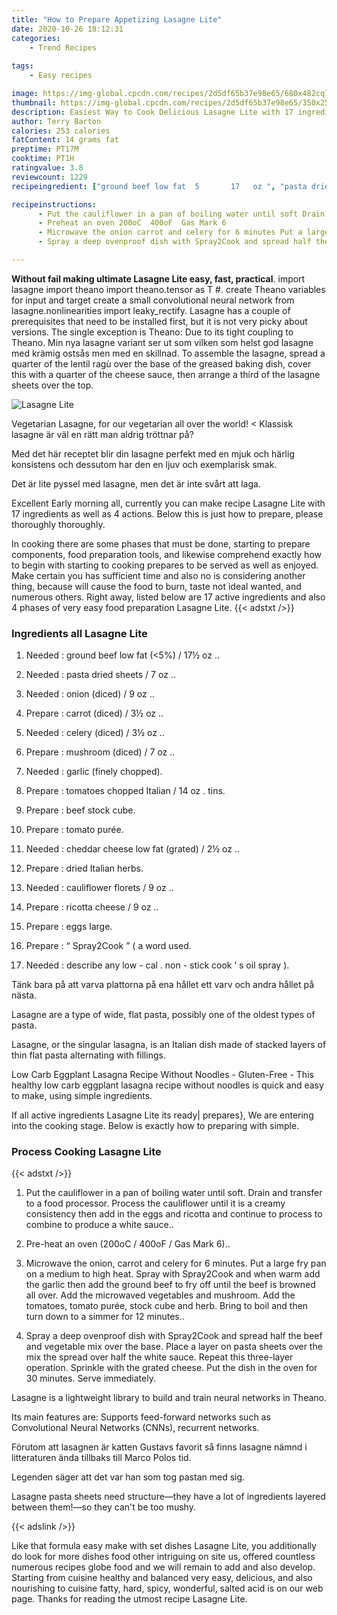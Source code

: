 ```yaml
---
title: "How to Prepare Appetizing Lasagne Lite"
date: 2020-10-26 18:12:31
categories:
    - Trend Recipes
    
tags:
    - Easy recipes

image: https://img-global.cpcdn.com/recipes/2d5df65b37e98e65/680x482cq70/lasagne-lite-recipe-main-photo.jpg
thumbnail: https://img-global.cpcdn.com/recipes/2d5df65b37e98e65/350x250cq70/lasagne-lite-recipe-main-photo.jpg
description: Easiest Way to Cook Delicious Lasagne Lite with 17 ingredients and 4 stages of easy cooking.
author: Terry Barton
calories: 253 calories
fatContent: 14 grams fat
preptime: PT17M
cooktime: PT1H
ratingvalue: 3.8
reviewcount: 1229
recipeingredient: ["ground beef low fat  5       17   oz ", "pasta dried      sheets     7   oz ", "onion diced   9   oz ", "carrot diced   3   oz ", "celery diced   3   oz ", "mushroom diced   7   oz ", "garlic finely chopped", "tomatoes chopped   Italian        14 oz   tins", "beef stock cube", "tomato pure", "cheddar cheese low fat     grated   2   oz ", "dried   Italian   herbs", "cauliflower florets     9   oz ", "ricotta cheese   9   oz ", "eggs large", " Spray2Cook   a   word   used", "describe   any   low  cal   non  stick   cook  s   oil   spray "]

recipeinstructions: 
      - Put the cauliflower in a pan of boiling water until soft Drain and transfer to a food processor Process the cauliflower until it is a creamy consistency then add in the eggs and ricotta and continue to process to combine to produce a white sauce 
      - Preheat an oven 200oC  400oF  Gas Mark 6 
      - Microwave the onion carrot and celery for 6 minutes Put a large fry pan on a medium to high heat Spray with Spray2Cook and when warm add the garlic then add the ground beef to fry off until the beef is browned all over Add the microwaved vegetables and mushroom Add the tomatoes tomato pure stock cube and herb Bring to boil and then turn down to a simmer for 12 minutes 
      - Spray a deep ovenproof dish with Spray2Cook and spread half the beef and vegetable mix over the base Place a layer on pasta sheets over the mix the spread over half the white sauce Repeat this threelayer operation Sprinkle with the grated cheese Put the dish in the oven for 30 minutes Serve immediately

---
```




**Without fail making ultimate Lasagne Lite easy, fast, practical**. import lasagne import theano import theano.tensor as T #. create Theano variables for input and target create a small convolutional neural network from lasagne.nonlinearities import leaky_rectify. Lasagne has a couple of prerequisites that need to be installed first, but it is not very picky about versions. The single exception is Theano: Due to its tight coupling to Theano. Min nya lasagne variant ser ut som vilken som helst god lasagne med krämig ostsås men med en skillnad. To assemble the lasagne, spread a quarter of the lentil ragù over the base of the greased baking dish, cover this with a quarter of the cheese sauce, then arrange a third of the lasagne sheets over the top.


![Lasagne Lite](https://img-global.cpcdn.com/recipes/2d5df65b37e98e65/680x482cq70/lasagne-lite-recipe-main-photo.jpg "Lasagne Lite")



Vegetarian Lasagne, for our vegetarian all over the world! &lt; Klassisk lasagne är väl en rätt man aldrig tröttnar på?

Med det här receptet blir din lasagne perfekt med en mjuk och härlig konsistens och dessutom har den en ljuv och exemplarisk smak.

Det är lite pyssel med lasagne, men det är inte svårt att laga.


Excellent Early morning all, currently you can make recipe Lasagne Lite with 17 ingredients as well as 4 actions. Below this is just how to prepare, please thoroughly thoroughly.

In cooking there are some phases that must be done, starting to prepare components, food preparation tools, and likewise comprehend exactly how to begin with starting to cooking prepares to be served as well as enjoyed. Make certain you has sufficient time and also no is considering another thing, because will cause the food to burn, taste not ideal wanted, and numerous others. Right away, listed below are 17 active ingredients and also 4 phases of very easy food preparation Lasagne Lite.
{{< adstxt />}}

### Ingredients all Lasagne Lite


1. Needed  : ground beef low fat  (&lt;5%)     /  17½   oz ..

1. Needed  : pasta dried      sheets   /  7   oz ..

1. Needed  : onion (diced) /  9   oz ..

1. Prepare  : carrot (diced) /  3½   oz ..

1. Needed  : celery (diced) /  3½   oz ..

1. Prepare  : mushroom (diced) /  7   oz ..

1. Needed  : garlic (finely chopped).

1. Prepare  : tomatoes chopped   Italian      /  14 oz .  tins.

1. Prepare  : beef stock cube.

1. Prepare  : tomato purée.

1. Needed  : cheddar cheese low fat     (grated) /  2½   oz ..

1. Prepare  : dried   Italian   herbs.

1. Needed  : cauliflower florets   /  9   oz ..

1. Prepare  : ricotta cheese /  9   oz ..

1. Prepare  : eggs large.

1. Prepare  : “ Spray2Cook ” ( a   word   used.

1. Needed  : describe   any   low - cal .  non - stick   cook ’ s   oil   spray ).


Tänk bara på att varva plattorna på ena hållet ett varv och andra hållet på nästa.

Lasagne are a type of wide, flat pasta, possibly one of the oldest types of pasta.

Lasagne, or the singular lasagna, is an Italian dish made of stacked layers of thin flat pasta alternating with fillings.

Low Carb Eggplant Lasagna Recipe Without Noodles - Gluten-Free - This healthy low carb eggplant lasagna recipe without noodles is quick and easy to make, using simple ingredients.


If all active ingredients Lasagne Lite its ready| prepares}, We are entering into the cooking stage. Below is exactly how to preparing with simple.

### Process Cooking Lasagne Lite

{{< adstxt />}}


1. Put the cauliflower in a pan of boiling water until soft. Drain and transfer to a food processor. Process the cauliflower until it is a creamy consistency then add in the eggs and ricotta and continue to process to combine to produce a white sauce..



1. Pre-heat an oven (200oC / 400oF / Gas Mark 6)..



1. Microwave the onion, carrot and celery for 6 minutes. Put a large fry pan on a medium to high heat. Spray with Spray2Cook and when warm add the garlic then add the ground beef to fry off until the beef is browned all over. Add the microwaved vegetables and mushroom. Add the tomatoes, tomato purée, stock cube and herb. Bring to boil and then turn down to a simmer for 12 minutes..



1. Spray a deep ovenproof dish with Spray2Cook and spread half the beef and vegetable mix over the base. Place a layer on pasta sheets over the mix the spread over half the white sauce. Repeat this three-layer operation. Sprinkle with the grated cheese. Put the dish in the oven for 30 minutes. Serve immediately.




Lasagne is a lightweight library to build and train neural networks in Theano.

Its main features are: Supports feed-forward networks such as Convolutional Neural Networks (CNNs), recurrent networks.

Förutom att lasagnen är katten Gustavs favorit så finns lasagne nämnd i litteraturen ända tillbaks till Marco Polos tid.

Legenden säger att det var han som tog pastan med sig.

Lasagne pasta sheets need structure—they have a lot of ingredients layered between them!—so they can&#39;t be too mushy.


{{< adslink />}}

Like that formula easy make with set dishes Lasagne Lite, you additionally do look for more dishes food other intriguing on site us, offered countless numerous recipes globe food and we will remain to add and also develop. Starting from cuisine healthy and balanced very easy, delicious, and also nourishing to cuisine fatty, hard, spicy, wonderful, salted acid is on our web page. Thanks for reading the utmost recipe Lasagne Lite.
